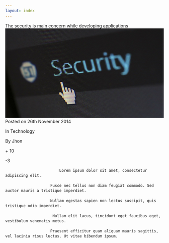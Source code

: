 ```yaml
---
layout: index
---
```

<div class="blog-main">
   <div class="heading-blog">
        The security is main concern while developing applications
   </div>
   <a href="singlepost.html">
       <img src="assets/img/1.jpg" class="img-responsive img-rounded" />
   </a>
   <div class="blog-info">
   <span class="label label-primary">Posted on 26th November 2014</span>

   <span class="label label-success">In Technology</span>

   <span class="label label-danger">By Jhon</span>

   <span class="label label-info">

   <i class="fa fa-thumbs-up"></i>+ 10

   <i class="fa fa-thumbs-down"></i>-3

   </span>

   </div>

   <div class="blog-txt">

                            Lorem ipsum dolor sit amet, consectetur adipiscing elit. 

                        Fusce nec tellus non diam feugiat commodo. Sed auctor mauris a tristique imperdiet. 

                        Nullam egestas sapien non lectus suscipit, quis tristique odio imperdiet.

                         Nullam elit lacus, tincidunt eget faucibus eget, vestibulum venenatis metus.

                        Praesent efficitur quam aliquam mauris sagittis, vel lacinia risus luctus. Ut vitae bibendum ipsum.

   </div>
</div>

                    
